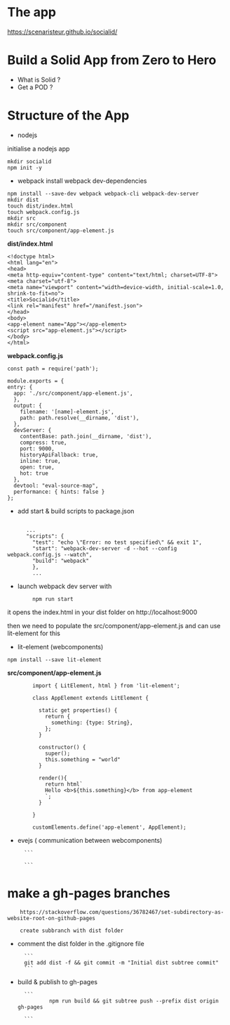 # The app
https://scenaristeur.github.io/socialid/


# Build a Solid App from Zero to Hero

* What is Solid ?
* Get a POD ?


# Structure of the App
* nodejs

initialise a nodejs app
```
mkdir socialid
npm init -y
```
* webpack
install webpack dev-dependencies

```
npm install --save-dev webpack webpack-cli webpack-dev-server
mkdir dist
touch dist/index.html
touch webpack.config.js
mkdir src
mkdir src/component
touch src/component/app-element.js

```
**dist/index.html**

```
<!doctype html>
<html lang="en">
<head>
<meta http-equiv="content-type" content="text/html; charset=UTF-8">
<meta charset="utf-8">
<meta name="viewport" content="width=device-width, initial-scale=1.0, shrink-to-fit=no">
<title>Socialid</title>
<link rel="manifest" href="/manifest.json">
</head>
<body>
<app-element name="App"></app-element>
<script src="app-element.js"></script>
</body>
</html>

```


**webpack.config.js**

```
const path = require('path');

module.exports = {
entry: {
  app: './src/component/app-element.js',
  },
  output: {
    filename: '[name]-element.js',
    path: path.resolve(__dirname, 'dist'),
  },
  devServer: {
    contentBase: path.join(__dirname, 'dist'),
    compress: true,
    port: 9000,
    historyApiFallback: true,
    inline: true,
    open: true,
    hot: true
  },
  devtool: "eval-source-map",
  performance: { hints: false }
};

```

-  add start & build scripts to package.json


```

      ...
      "scripts": {
        "test": "echo \"Error: no test specified\" && exit 1",
        "start": "webpack-dev-server -d --hot --config webpack.config.js --watch",
        "build": "webpack"
        },
        ...

```

- launch webpack dev server with

```
        npm run start

```

it opens the index.html in your dist folder on http://localhost:9000

then we need to populate the src/component/app-element.js and can use lit-element for this


* lit-element (webcomponents)

```
npm install --save lit-element

```
**src/component/app-element.js**

```
        import { LitElement, html } from 'lit-element';

        class AppElement extends LitElement {

          static get properties() {
            return {
              something: {type: String},
            };
          }

          constructor() {
            super();
            this.something = "world"
          }

          render(){
            return html`
            Hello <b>${this.something}</b> from app-element
            `;
          }

        }

        customElements.define('app-element', AppElement);

```


* evejs ( communication between webcomponents)

        ```

        ```


# make a gh-pages branches
        https://stackoverflow.com/questions/36782467/set-subdirectory-as-website-root-on-github-pages

        create subbranch with dist folder
- comment the dist folder in the .gitignore file

        ```
        git add dist -f && git commit -m "Initial dist subtree commit"
        ```

- build & publish to gh-pages

        ```
                npm run build && git subtree push --prefix dist origin gh-pages

        ```

